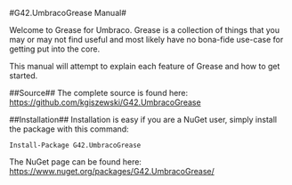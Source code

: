 #G42.UmbracoGrease Manual#

Welcome to Grease for Umbraco.  Grease is a collection of things that you may or may not find useful and most likely have no bona-fide use-case for getting put into the core.

This manual will attempt to explain each feature of Grease and how to get started.

##Source##
The complete source is found here: https://github.com/kgiszewski/G42.UmbracoGrease

##Installation##
Installation is easy if you are a NuGet user, simply install the package with this command:
```
Install-Package G42.UmbracoGrease
```

The NuGet page can be found here: https://www.nuget.org/packages/G42.UmbracoGrease/